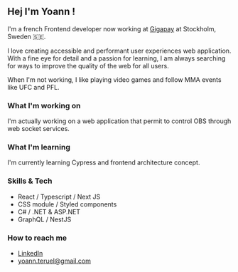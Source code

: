 <!--
**yteruel31/yteruel31** is a ✨ _special_ ✨ repository because its `README.md` (this file) appears on your GitHub profile.

Here are some ideas to get you started:

- 🔭 I’m currently working on ...
- 🌱 I’m currently learning ...
- 👯 I’m looking to collaborate on ...
- 🤔 I’m looking for help with ...
- 💬 Ask me about ...
- 📫 How to reach me: ...
- 😄 Pronouns: ...
- ⚡ Fun fact: ...
-->

## Hej I'm Yoann !

I'm a french Frontend developer now working at [Gigapay](https://www.gigapay.co/) at Stockholm, Sweden 🇸🇪.

I love creating accessible and performant user experiences web application. With a fine eye for detail and a passion for learning, I am always searching for ways to improve the quality of the web for all users.

When I'm not working, I like playing video games and follow MMA events like UFC and PFL.

### What I'm working on

I'm actually working on a web application that permit to control OBS through web socket services.

### What I'm learning

I'm currently learning Cypress and frontend architecture concept.

### Skills & Tech

- React / Typescript / Next JS
- CSS module / Styled components
- C# / .NET & ASP.NET
- GraphQL / NestJS

### How to reach me

- [LinkedIn](https://www.linkedin.com/in/yoann-teruel/)
- [yoann.teruel@gmail.com](mailto:yoann.teruel@gmail.com)
